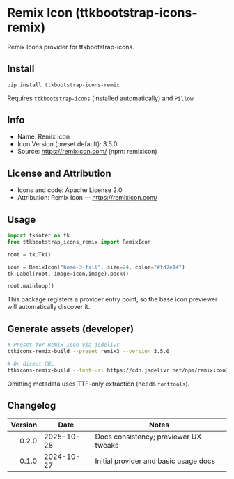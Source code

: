 # Remix Icon (ttkbootstrap-icons-remix)

Remix Icons provider for ttkbootstrap-icons.

## Install

```bash
pip install ttkbootstrap-icons-remix
```

Requires `ttkbootstrap-icons` (installed automatically) and `Pillow`.

## Info

- Name: Remix Icon
- Icon Version (preset default): 3.5.0
- Source: https://remixicon.com/ (npm: remixicon)

## License and Attribution

- Icons and code: Apache License 2.0
- Attribution: Remix Icon — https://remixicon.com/

## Usage

```python
import tkinter as tk
from ttkbootstrap_icons_remix import RemixIcon

root = tk.Tk()

icon = RemixIcon("home-3-fill", size=24, color="#fd7e14")
tk.Label(root, image=icon.image).pack()

root.mainloop()
```

This package registers a provider entry point, so the base icon previewer will automatically discover it.

## Generate assets (developer)

```bash
# Preset for Remix Icon via jsdelivr
ttkicons-remix-build --preset remix3 --version 3.5.0

# Or direct URL
ttkicons-remix-build --font-url https://cdn.jsdelivr.net/npm/remixicon@3.5.0/fonts/remixicon.ttf
```

Omitting metadata uses TTF-only extraction (needs `fonttools`).

## Changelog

| Version | Date       | Notes                                 |
|--------:|------------|---------------------------------------|
| 0.2.0   | 2025-10-28 | Docs consistency; previewer UX tweaks |
| 0.1.0   | 2024-10-27 | Initial provider and basic usage docs |
